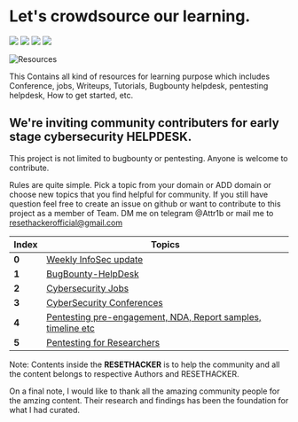 # Let's crowdsource our learning.

![](https://img.shields.io/github/issues/RESETHACKER-COMMUNITY/Resources)
![](https://img.shields.io/github/forks/RESETHACKER-COMMUNITY/Resources)
![](https://img.shields.io/github/stars/RESETHACKER-COMMUNITY/Resources)
![](https://img.shields.io/github/last-commit/RESETHACKER-COMMUNITY/Resources)
<p align=""> <img src="https://komarev.com/ghpvc/?username=RESETHACKER-COMMUNITY&label=Profile%20views&color=ce9927&style=flat" alt="Resources" /> </p>

This Contains all kind of resources for learning purpose which includes
Conference, jobs, Writeups, Tutorials, Bugbounty helpdesk, pentesting helpdesk, How to get started, etc.

## We're inviting community contributers for early stage cybersecurity HELPDESK.
This project is not limited to bugbounty or pentesting. Anyone is welcome to contribute.

Rules are quite simple.
Pick a topic from your domain or ADD domain or choose new topics that you find helpful for community.
If you still have question feel free to create an issue on github or want to contribute to this project as a member of Team. 
DM me on telegram @Attr1b or mail me to resethackerofficial@gmail.com


Index | Topics
---|---
**0** | [Weekly InfoSec update](https://github.com/RESETHACKER-COMMUNITY/Pentesting-Bugbounty/tree/main/ResetCybersecuirty)
**1** | [BugBounty-HelpDesk](https://github.com/RESETHACKER-COMMUNITY/Pentesting-Bugbounty/tree/main/Bugbounty)
**2** | [Cybersecurity Jobs](https://github.com/RESETHACKER-COMMUNITY/Pentesting/blob/main/CyberSecurityJobs/Readme.md)
**3** | [CyberSecurity Conferences](https://github.com/RESETHACKER-COMMUNITY/Resources/tree/main/Conference)
**4** | [Pentesting pre-engagement, NDA, Report samples, timeline etc](https://github.com/RESETHACKER-COMMUNITY/Pentesting/tree/main/PentestingReports)
**5** | [Pentesting for Researchers](https://github.com/RESETHACKER-COMMUNITY/Pentesting/tree/main/Pentesting_for_Researchers)


Note: Contents inside the **RESETHACKER** is to help the community and all the content belongs to respective Authors and RESETHACKER.

On a final note, I would like to thank all the amazing community people for the amzing content. Their research and findings has been the foundation for what I had curated.

